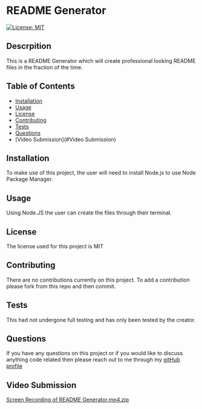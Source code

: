 
# README Generator
[![License: MIT](https://img.shields.io/badge/License-MIT-yellow.svg)](https://opensource.org/licenses/MIT)
## Descrpition
This is a README Generator which will create professional looking README files in the fraction of the time.
## Table of Contents
  
- [Installation](#Installation)
- [Usage](#Usage)
- [License](#License)
- [Contributing](#Contibuting)
- [Tests](#Tests)
- [Questions](#Questions)
- [Video Submission](#Video Submission)
  
## Installation
To make use of this project, the user will need to install Node.js to use Node Package Manager.
## Usage
Using Node.JS the user can create the files through their terminal.
## License
The license used for this project is MIT
## Contributing
There are no contributions currently on this project. To add a contribution please fork from this repo and then commit.
## Tests
This had not undergone full testing and has only been tested by the creator. 
## Questions
If you have any questions on this project or if you would like to discuss anything code related then please reach out to me through my [gitHub profile](https://github.com/tyrkgithub)  
## Video Submission
[Screen Recording of README Generator.mp4.zip](https://github.com/tyrkgithub/README-Generator/files/10853834/Screen.Recording.of.README.Generator.mp4.zip)
